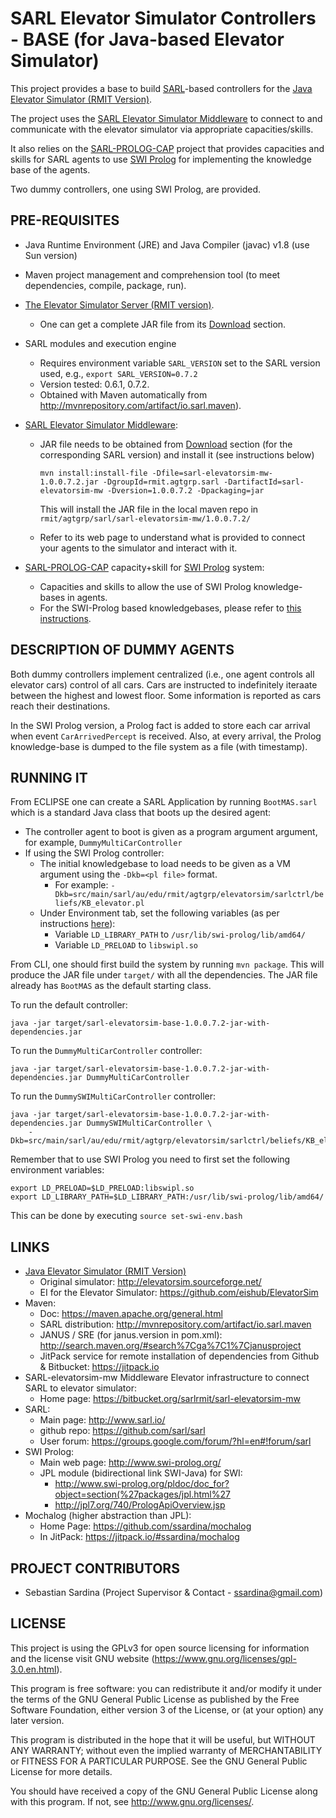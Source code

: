 # SARL Elevator Simulator Controllers - BASE (for Java-based Elevator Simulator) #

This project provides a base to build [SARL](http://www.sarl.io/)-based controllers for the [Java Elevator Simulator (RMIT Version)](https://bitbucket.org/ssardina-research/elevator-sim).

The project uses the [SARL Elevator Simulator Middleware](https://bitbucket.org/ssardina-research/sarl-elevatorsim-mw) to connect to and communicate with the elevator simulator via appropriate capacities/skills.

It also relies on the [SARL-PROLOG-CAP](https://bitbucket.org/ssardina-research/sarl-prolog-cap) project that provides capacities and skills for SARL agents to use [SWI Prolog](http://www.swi-prolog.org/) for implementing the knowledge base of the agents. 

Two dummy controllers, one using SWI Prolog, are provided.


## PRE-REQUISITES

* Java Runtime Environment (JRE) and Java Compiler (javac) v1.8 (use Sun version)
* Maven project management and comprehension tool (to meet dependencies, compile, package, run).
* [The Elevator Simulator Server (RMIT version)](https://bitbucket.org/ssardina-research/elevator-sim).
	* One can get a complete JAR file from its [Download](https://bitbucket.org/ssardina-research/elevator-sim/downloads/) section.
* SARL modules and execution engine
	* Requires environment variable `SARL_VERSION` set to the SARL version used, e.g., `export SARL_VERSION=0.7.2`
	* Version tested: 0.6.1, 0.7.2.
	* Obtained with Maven automatically from http://mvnrepository.com/artifact/io.sarl.maven).
* [SARL Elevator Simulator Middleware](https://bitbucket.org/ssardina-research/sarl-elevatorsim-mw):
	* JAR file needs to be obtained from [Download](https://bitbucket.org/ssardina-research/sarl-elevatorsim-mw/downloads/) section (for the corresponding SARL version) and install it (see instructions below)

		```
		mvn install:install-file -Dfile=sarl-elevatorsim-mw-1.0.0.7.2.jar -DgroupId=rmit.agtgrp.sarl -DartifactId=sarl-elevatorsim-mw -Dversion=1.0.0.7.2 -Dpackaging=jar
		```

		This will install the JAR file in the local maven repo in `rmit/agtgrp/sarl/sarl-elevatorsim-mw/1.0.0.7.2/` 
	* Refer to its web page to understand what is provided to connect your agents to the simulator and interact with it.
	
* [SARL-PROLOG-CAP](https://bitbucket.org/ssardina-research/sarl-prolog-cap) capacity+skill for [SWI Prolog](http://www.swi-prolog.org/) system:
	* Capacities and skills to allow the use of SWI Prolog knowledge-bases in agents.
	* For the SWI-Prolog based knowledgebases, please refer to [this instructions](https://bitbucket.org/snippets/ssardina/bezbBx/swi-prolog-in-sarl-agent-controllers).


## DESCRIPTION OF DUMMY AGENTS

Both dummy controllers implement centralized (i.e., one agent controls all elevator cars) control of all cars. Cars are instructed to indefinitely iteraate between the highest and lowest floor. 
Some information is reported as cars reach their destinations. 

In the SWI Prolog version, a Prolog fact is added to store each car arrival when event `CarArrivedPercept` is received. 
Also, at every arrival, the Prolog knowledge-base is dumped to the file system as a file (with timestamp).

## RUNNING IT

From ECLIPSE one can create a SARL Application by running `BootMAS.sarl` which is a standard Java class that boots
up the desired agent:

* The controller agent to boot is given as a program argument argument, for example, `DummyMultiCarController`
* If using the SWI Prolog controller:
	* The initial knowledgebase to load needs to be given as a VM argument using the `-Dkb=<pl file>` format.
		* For example: `-Dkb=src/main/sarl/au/edu/rmit/agtgrp/elevatorsim/sarlctrl/beliefs/KB_elevator.pl`
	* Under Environment tab, set the following  variables (as per instructions [here](https://bitbucket.org/snippets/ssardina/bezbBx/swi-prolog-in-sarl-agent-controllers)):
		* Variable `LD_LIBRARY_PATH` to `/usr/lib/swi-prolog/lib/amd64/`
		* Variable `LD_PRELOAD` to `libswipl.so`
		
From CLI, one should first build the system by running `mvn package`. 
This will produce the JAR file under `target/` with all the dependencies.
The JAR file already has `BootMAS` as the default starting class. 

To run the default controller:

```
java -jar target/sarl-elevatorsim-base-1.0.0.7.2-jar-with-dependencies.jar
```


To run the `DummyMultiCarController` controller:

```
java -jar target/sarl-elevatorsim-base-1.0.0.7.2-jar-with-dependencies.jar DummyMultiCarController
```

To run the `DummySWIMultiCarController` controller:

```
java -jar target/sarl-elevatorsim-base-1.0.0.7.2-jar-with-dependencies.jar DummySWIMultiCarController \
	-Dkb=src/main/sarl/au/edu/rmit/agtgrp/elevatorsim/sarlctrl/beliefs/KB_elevator.pl
```

Remember that to use SWI Prolog you need to first set the following environment variables:

```
export LD_PRELOAD=$LD_PRELOAD:libswipl.so
export LD_LIBRARY_PATH=$LD_LIBRARY_PATH:/usr/lib/swi-prolog/lib/amd64/
```

This can be done by executing `source set-swi-env.bash`



		
		

## LINKS 

* [Java Elevator Simulator (RMIT Version)](https://bitbucket.org/sarlrmit/elevator-sim)
	* Original simulator: <http://elevatorsim.sourceforge.net/>
	* EI for the Elevator Simulator: <https://github.com/eishub/ElevatorSim>
* Maven:
	* Doc: <https://maven.apache.org/general.html>
	* SARL distribution: <http://mvnrepository.com/artifact/io.sarl.maven>
	* JANUS / SRE (for janus.version in pom.xml):  <http://search.maven.org/#search%7Cga%7C1%7Cjanusproject>
	* JitPack service for remote installation of dependencies from Github & Bitbucket: <https://jitpack.io>
* SARL-elevatorsim-mw Middleware Elevator infrastructure to connect SARL to elevator simulator:
	* Home page: <https://bitbucket.org/sarlrmit/sarl-elevatorsim-mw>
* SARL:
	* Main page: <http://www.sarl.io/>
	* github repo: <https://github.com/sarl/sarl>
	* User forum: <https://groups.google.com/forum/?hl=en#!forum/sarl>
* SWI Prolog:
	* Main web page: <http://www.swi-prolog.org/>
	* JPL module (bidirectional link SWI-Java) for SWI: 
		* <http://www.swi-prolog.org/pldoc/doc_for?object=section(%27packages/jpl.html%27>
		* <http://jpl7.org/740/PrologApiOverview.jsp>
* Mochalog (higher abstraction than JPL): 
	* Home Page: <https://github.com/ssardina/mochalog>
	* In JitPack: <https://jitpack.io/#ssardina/mochalog>


## PROJECT CONTRIBUTORS 

* Sebastian Sardina (Project Supervisor & Contact - ssardina@gmail.com)



## LICENSE 

This project is using the GPLv3 for open source licensing for information and the license visit GNU website (https://www.gnu.org/licenses/gpl-3.0.en.html).

This program is free software: you can redistribute it and/or modify it under the terms of the GNU General Public License as published by the Free Software Foundation, either version 3 of the License, or (at your option) any later version.

This program is distributed in the hope that it will be useful, but WITHOUT ANY WARRANTY; without even the implied warranty of
MERCHANTABILITY or FITNESS FOR A PARTICULAR PURPOSE.  See the GNU General Public License for more details.

You should have received a copy of the GNU General Public License along with this program.  If not, see <http://www.gnu.org/licenses/>.
